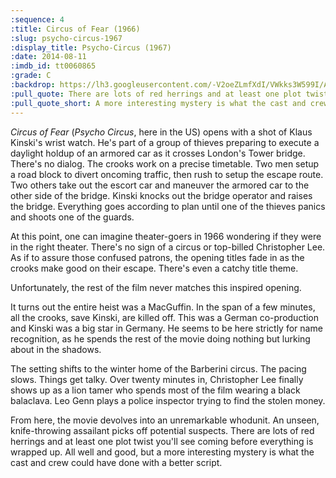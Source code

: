 ```yaml
---
:sequence: 4
:title: Circus of Fear (1966)
:slug: psycho-circus-1967
:display_title: Psycho-Circus (1967)
:date: 2014-08-11
:imdb_id: tt0060865
:grade: C
:backdrop: https://lh3.googleusercontent.com/-V2oeZLmfXdI/VWkks3W599I/AAAAAAAACug/1Bb2Sj9kJfw/w1000-rj/psycho-circus-1967.jpg
:pull_quote: There are lots of red herrings and at least one plot twist you'll see coming before everything is wrapped up. All well and good, but a more interesting mystery is what the cast and crew could have done with a better script.
:pull_quote_short: A more interesting mystery is what the cast and crew could have done with a better script.
---
```

_Circus of Fear_ (_Psycho Circus_, here in the US) opens with a shot of Klaus Kinski's wrist watch. He's part of a group of thieves preparing to execute a daylight holdup of an armored car as it crosses London's Tower bridge. There's no dialog. The crooks work on a precise timetable. Two men setup a road block to divert oncoming traffic, then rush to setup the escape route. Two others take out the escort car and maneuver the armored car to the other side of the bridge. Kinski knocks out the bridge operator and raises the bridge. Everything goes according to plan until one of the thieves panics and shoots one of the guards.

At this point, one can imagine theater-goers in 1966 wondering if they were in the right theater. There's no sign of a circus or top-billed Christopher Lee. As if to assure those confused patrons, the opening titles fade in as the crooks make good on their escape. There's even a catchy title theme.

Unfortunately, the rest of the film never matches this inspired opening.

It turns out the entire heist was a MacGuffin. In the span of a few minutes, all the crooks, save Kinski, are killed off. This was a German co-production and Kinski was a big star in Germany. He seems to be here strictly for name recognition, as he spends the rest of the movie doing nothing but lurking about in the shadows.

The setting shifts to the winter home of the Barberini circus. The pacing slows. Things get talky. Over twenty minutes in, Christopher Lee finally shows up as a lion tamer who spends most of the film wearing a black balaclava. Leo Genn plays a police inspector trying to find the stolen money.

From here, the movie devolves into an unremarkable whodunit. An unseen, knife-throwing assailant picks off potential suspects.  There are lots of red herrings and at least one plot twist you'll see coming before everything is wrapped up. All well and good, but a more interesting mystery is what the cast and crew could have done with a better script.

